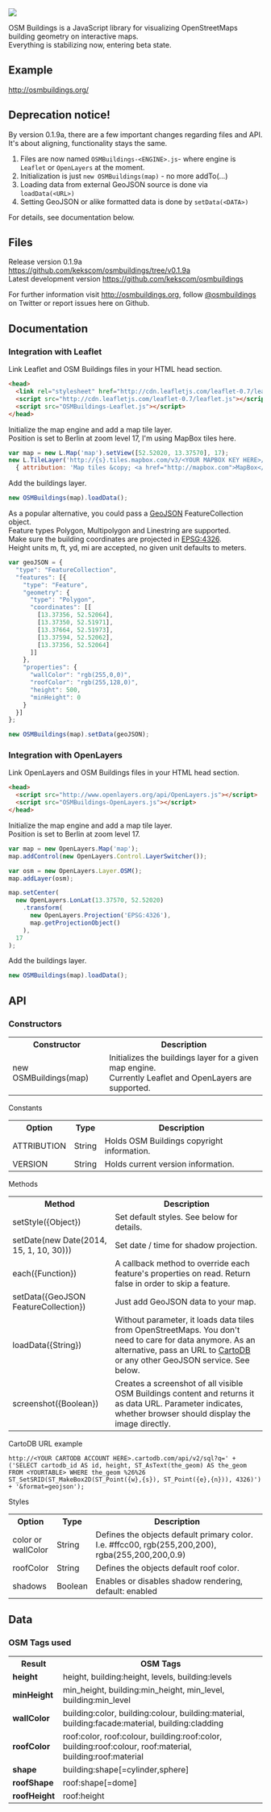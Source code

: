 <img src="http://osmbuildings.org/logo.png"/>

OSM Buildings is a JavaScript library for visualizing OpenStreetMaps building geometry on interactive maps.<br>
Everything is stabilizing now, entering beta state.


## Example

http://osmbuildings.org/


## Deprecation notice!

By version 0.1.9a, there are a few important changes regarding files and API.<br>
It's about aligning, functionality stays the same.

1. Files are now named `OSMBuildings-<ENGINE>.js`- where engine is `Leaflet` or `OpenLayers` at the moment.
2. Initialization is just `new OSMBuildings(map)` - no more addTo(...)
3. Loading data from external GeoJSON source is done via `loadData(<URL>)`
3. Setting GeoJSON or alike formatted data is done by `setData(<DATA>)`

For details, see documentation below.


## Files

Release version 0.1.9a https://github.com/kekscom/osmbuildings/tree/v0.1.9a<br>
Latest development version https://github.com/kekscom/osmbuildings

For further information visit http://osmbuildings.org, follow [@osmbuildings](https://twitter.com/osmbuildings) on Twitter or report issues here on Github.


## Documentation

### Integration with Leaflet

Link Leaflet and OSM Buildings files in your HTML head section.

~~~ html
<head>
  <link rel="stylesheet" href="http://cdn.leafletjs.com/leaflet-0.7/leaflet.css">
  <script src="http://cdn.leafletjs.com/leaflet-0.7/leaflet.js"></script>
  <script src="OSMBuildings-Leaflet.js"></script>
</head>
~~~

Initialize the map engine and add a map tile layer.<br>
Position is set to Berlin at zoom level 17, I'm using MapBox tiles here.

~~~ javascript
var map = new L.Map('map').setView([52.52020, 13.37570], 17);
new L.TileLayer('http://{s}.tiles.mapbox.com/v3/<YOUR MAPBOX KEY HERE>/{z}/{x}/{y}.png',
  { attribution: 'Map tiles &copy; <a href="http://mapbox.com">MapBox</a>', maxZoom: 17 }).addTo(map);
~~~

Add the buildings layer.

~~~ javascript
new OSMBuildings(map).loadData();
~~~

As a popular alternative, you could pass a <a href="http://www.geojson.org/geojson-spec.html">GeoJSON</a> FeatureCollection object.<br>
Feature types Polygon, Multipolygon and Linestring are supported.<br>
Make sure the building coordinates are projected in <a href="http://spatialreference.org/ref/epsg/4326/">EPSG:4326</a>.<br>
Height units m, ft, yd, mi are accepted, no given unit defaults to meters.

~~~ javascript
var geoJSON = {
  "type": "FeatureCollection",
  "features": [{
    "type": "Feature",
    "geometry": {
      "type": "Polygon",
      "coordinates": [[
        [13.37356, 52.52064],
        [13.37350, 52.51971],
        [13.37664, 52.51973],
        [13.37594, 52.52062],
        [13.37356, 52.52064]
      ]]
    },
    "properties": {
      "wallColor": "rgb(255,0,0)",
      "roofColor": "rgb(255,128,0)",
      "height": 500,
      "minHeight": 0
    }
  }]
};

new OSMBuildings(map).setData(geoJSON);
~~~


### Integration with OpenLayers

Link OpenLayers and OSM Buildings files in your HTML head section.

~~~ html
<head>
  <script src="http://www.openlayers.org/api/OpenLayers.js"></script>
  <script src="OSMBuildings-OpenLayers.js"></script>
</head>
~~~

Initialize the map engine and add a map tile layer.<br>
Position is set to Berlin at zoom level 17.

~~~ javascript
var map = new OpenLayers.Map('map');
map.addControl(new OpenLayers.Control.LayerSwitcher());

var osm = new OpenLayers.Layer.OSM();
map.addLayer(osm);

map.setCenter(
  new OpenLayers.LonLat(13.37570, 52.52020)
    .transform(
      new OpenLayers.Projection('EPSG:4326'),
      map.getProjectionObject()
    ),
  17
);
~~~

Add the buildings layer.

~~~ javascript
new OSMBuildings(map).loadData();
~~~


## API

### Constructors

<table>
<tr>
<th>Constructor</th>
<th>Description</th>
</tr>

<tr>
<td>new OSMBuildings(map)</td>
<td>Initializes the buildings layer for a given map engine.<br>
Currently Leaflet and OpenLayers are supported.</td>
</tr>
</table>

Constants

<table>
<tr>
<th>Option</th>
<th>Type</th>
<th>Description</th>
</tr>

<tr>
<td>ATTRIBUTION</td>
<td>String</td>
<td>Holds OSM Buildings copyright information.</td>
</tr>

<tr>
<td>VERSION</td>
<td>String</td>
<td>Holds current version information.</td>
</tr>
</table>

Methods

<table>
<tr>
<th>Method</th>
<th>Description</th>
</tr>

<tr>
<td>setStyle({Object})</td>
<td>Set default styles. See below for details.</td>
</tr>

<tr>
<td>setDate(new Date(2014, 15, 1, 10, 30)))</td>
<td>Set date / time for shadow projection.</td>
</tr>

<tr>
<td>each({Function})</td>
<td>A callback method to override each feature's properties on read. Return false in order to skip a feature.</td>
</tr>

<tr>
<td>setData({GeoJSON FeatureCollection})</td>
<td>Just add GeoJSON data to your map.</td>
</tr>

<tr>
<td>loadData({String})</td>
</td>
<td>Without parameter, it loads data tiles from OpenStreetMaps. You don't need to care for data anymore.
As an alternative, pass an URL to <a href="http://cartodb.com/">CartoDB</a> or any other GeoJSON service. See below.
</td>
</tr>

<tr>
<td>screenshot({Boolean})</td>
<td>Creates a screenshot of all visible OSM Buildings content and returns it as data URL. Parameter indicates, whether browser should display the image directly.</td>
</tr>
</table>

CartoDB URL example

~~~ url
http://<YOUR CARTODB ACCOUNT HERE>.cartodb.com/api/v2/sql?q=' + ('SELECT cartodb_id AS id, height, ST_AsText(the_geom) AS the_geom FROM <YOURTABLE> WHERE the_geom %26%26 ST_SetSRID(ST_MakeBox2D(ST_Point({w},{s}), ST_Point({e},{n})), 4326)') + '&format=geojson');
~~~


Styles

<table>
<tr>
<th>Option</th>
<th>Type</th>
<th>Description</th>
</tr>

<tr>
<td>color or <br>
wallColor</td>
<td>String</td>
<td>Defines the objects default primary color. I.e. #ffcc00, rgb(255,200,200), rgba(255,200,200,0.9)</td>
</tr>

<tr>
<td>roofColor</td>
<td>String</td>
<td>Defines the objects default roof color.</td>
</tr>

<tr>
<td>shadows</td>
<td>Boolean</td>
<td>Enables or disables shadow rendering, default: enabled</td>
</tr>
</table>


## Data

### OSM Tags used

<table>
<tr>
<th>Result</th>
<th>OSM Tags</th>
</tr>

<tr>
<td><b>height</b></td>
<td>height, building:height, levels, building:levels</td>
</tr>

<tr>
<td><b>minHeight</b></td>
<td>min_height, building:min_height, min_level, building:min_level</td>
</tr>

<tr>
<td><b>wallColor</b></td>
<td>building:color, building:colour, building:material, building:facade:material, building:cladding</td>
</tr>

<tr>
<td><b>roofColor</b></td>
<td>roof:color, roof:colour, building:roof:color, building:roof:colour, roof:material, building:roof:material</td>
</tr>

<tr>
<td><b>shape</b></td>
<td>building:shape[=cylinder,sphere]</td>
</tr>

<tr>
<td><b>roofShape</b></td>
<td>roof:shape[=dome]</td>
</tr>

<tr>
<td><b>roofHeight</b></td>
<td>roof:height</td>
</tr>
</table>
